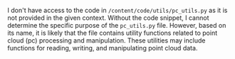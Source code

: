 I don't have access to the code in `/content/code/utils/pc_utils.py` as it is not provided in the given context. Without the code snippet, I cannot determine the specific purpose of the `pc_utils.py` file. However, based on its name, it is likely that the file contains utility functions related to point cloud (pc) processing and manipulation. These utilities may include functions for reading, writing, and manipulating point cloud data.